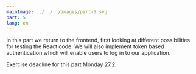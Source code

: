 ```yaml
---
mainImage: ../../../images/part-5.svg
part: 5
lang: en
---
```


<div class="intro">

In this part we return to the frontend, first looking at different possibilities for testing the React code. We will also implement token based authentication which will enable users to log in to our application.

Exercise deadline for this part Monday 27.2.

</div>
